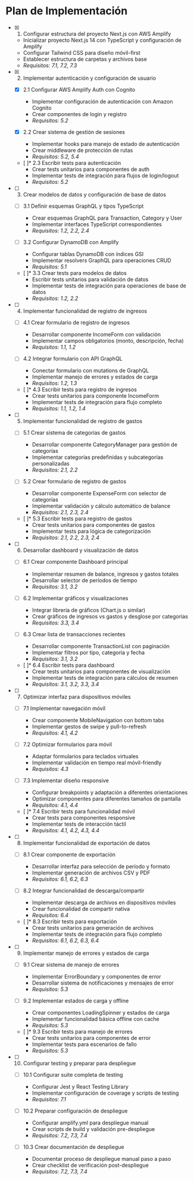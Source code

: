 # Plan de Implementación

- [x] 1. Configurar estructura del proyecto Next.js con AWS Amplify





  - Inicializar proyecto Next.js 14 con TypeScript y configuración de Amplify
  - Configurar Tailwind CSS para diseño móvil-first
  - Establecer estructura de carpetas y archivos base
  - _Requisitos: 7.1, 7.2, 7.3_


- [x] 2. Implementar autenticación y configuración de usuario


  - [x] 2.1 Configurar AWS Amplify Auth con Cognito

    - Implementar configuración de autenticación con Amazon Cognito
    - Crear componentes de login y registro
    - _Requisitos: 5.2_
  
  - [x] 2.2 Crear sistema de gestión de sesiones

    - Implementar hooks para manejo de estado de autenticación
    - Crear middleware de protección de rutas
    - _Requisitos: 5.2, 5.4_
  
  - [ ]* 2.3 Escribir tests para autenticación
    - Crear tests unitarios para componentes de auth
    - Implementar tests de integración para flujos de login/logout
    - _Requisitos: 5.2_

- [ ] 3. Crear modelos de datos y configuración de base de datos
  - [ ] 3.1 Definir esquemas GraphQL y tipos TypeScript
    - Crear esquemas GraphQL para Transaction, Category y User
    - Implementar interfaces TypeScript correspondientes
    - _Requisitos: 1.2, 2.2, 2.4_
  
  - [ ] 3.2 Configurar DynamoDB con Amplify
    - Configurar tablas DynamoDB con índices GSI
    - Implementar resolvers GraphQL para operaciones CRUD
    - _Requisitos: 5.1_
  
  - [ ]* 3.3 Crear tests para modelos de datos
    - Escribir tests unitarios para validación de datos
    - Implementar tests de integración para operaciones de base de datos
    - _Requisitos: 1.2, 2.2_

- [ ] 4. Implementar funcionalidad de registro de ingresos
  - [ ] 4.1 Crear formulario de registro de ingresos
    - Desarrollar componente IncomeForm con validación
    - Implementar campos obligatorios (monto, descripción, fecha)
    - _Requisitos: 1.1, 1.2_
  
  - [ ] 4.2 Integrar formulario con API GraphQL
    - Conectar formulario con mutations de GraphQL
    - Implementar manejo de errores y estados de carga
    - _Requisitos: 1.2, 1.3_
  
  - [ ]* 4.3 Escribir tests para registro de ingresos
    - Crear tests unitarios para componente IncomeForm
    - Implementar tests de integración para flujo completo
    - _Requisitos: 1.1, 1.2, 1.4_

- [ ] 5. Implementar funcionalidad de registro de gastos
  - [ ] 5.1 Crear sistema de categorías de gastos
    - Desarrollar componente CategoryManager para gestión de categorías
    - Implementar categorías predefinidas y subcategorías personalizadas
    - _Requisitos: 2.1, 2.2_
  
  - [ ] 5.2 Crear formulario de registro de gastos
    - Desarrollar componente ExpenseForm con selector de categorías
    - Implementar validación y cálculo automático de balance
    - _Requisitos: 2.1, 2.3, 2.4_
  
  - [ ]* 5.3 Escribir tests para registro de gastos
    - Crear tests unitarios para componentes de gastos
    - Implementar tests para lógica de categorización
    - _Requisitos: 2.1, 2.2, 2.3, 2.4_

- [ ] 6. Desarrollar dashboard y visualización de datos
  - [ ] 6.1 Crear componente Dashboard principal
    - Implementar resumen de balance, ingresos y gastos totales
    - Desarrollar selector de períodos de tiempo
    - _Requisitos: 3.1, 3.2_
  
  - [ ] 6.2 Implementar gráficos y visualizaciones
    - Integrar librería de gráficos (Chart.js o similar)
    - Crear gráficos de ingresos vs gastos y desglose por categorías
    - _Requisitos: 3.3, 3.4_
  
  - [ ] 6.3 Crear lista de transacciones recientes
    - Desarrollar componente TransactionList con paginación
    - Implementar filtros por tipo, categoría y fecha
    - _Requisitos: 3.1, 3.2_
  
  - [ ]* 6.4 Escribir tests para dashboard
    - Crear tests unitarios para componentes de visualización
    - Implementar tests de integración para cálculos de resumen
    - _Requisitos: 3.1, 3.2, 3.3, 3.4_

- [ ] 7. Optimizar interfaz para dispositivos móviles
  - [ ] 7.1 Implementar navegación móvil
    - Crear componente MobileNavigation con bottom tabs
    - Implementar gestos de swipe y pull-to-refresh
    - _Requisitos: 4.1, 4.2_
  
  - [ ] 7.2 Optimizar formularios para móvil
    - Adaptar formularios para teclados virtuales
    - Implementar validación en tiempo real móvil-friendly
    - _Requisitos: 4.3_
  
  - [ ] 7.3 Implementar diseño responsive
    - Configurar breakpoints y adaptación a diferentes orientaciones
    - Optimizar componentes para diferentes tamaños de pantalla
    - _Requisitos: 4.1, 4.4_
  
  - [ ]* 7.4 Escribir tests para funcionalidad móvil
    - Crear tests para componentes responsive
    - Implementar tests de interacción táctil
    - _Requisitos: 4.1, 4.2, 4.3, 4.4_

- [ ] 8. Implementar funcionalidad de exportación de datos
  - [ ] 8.1 Crear componente de exportación
    - Desarrollar interfaz para selección de período y formato
    - Implementar generación de archivos CSV y PDF
    - _Requisitos: 6.1, 6.2, 6.3_
  
  - [ ] 8.2 Integrar funcionalidad de descarga/compartir
    - Implementar descarga de archivos en dispositivos móviles
    - Crear funcionalidad de compartir nativa
    - _Requisitos: 6.4_
  
  - [ ]* 8.3 Escribir tests para exportación
    - Crear tests unitarios para generación de archivos
    - Implementar tests de integración para flujo completo
    - _Requisitos: 6.1, 6.2, 6.3, 6.4_

- [ ] 9. Implementar manejo de errores y estados de carga
  - [ ] 9.1 Crear sistema de manejo de errores
    - Implementar ErrorBoundary y componentes de error
    - Desarrollar sistema de notificaciones y mensajes de error
    - _Requisitos: 5.3_
  
  - [ ] 9.2 Implementar estados de carga y offline
    - Crear componentes LoadingSpinner y estados de carga
    - Implementar funcionalidad básica offline con cache
    - _Requisitos: 5.3_
  
  - [ ]* 9.3 Escribir tests para manejo de errores
    - Crear tests unitarios para componentes de error
    - Implementar tests para escenarios de fallo
    - _Requisitos: 5.3_

- [ ] 10. Configurar testing y preparar para despliegue
  - [ ] 10.1 Configurar suite completa de testing
    - Configurar Jest y React Testing Library
    - Implementar configuración de coverage y scripts de testing
    - _Requisitos: 7.1_
  
  - [ ] 10.2 Preparar configuración de despliegue
    - Configurar amplify.yml para despliegue manual
    - Crear scripts de build y validación pre-despliegue
    - _Requisitos: 7.2, 7.3, 7.4_
  
  - [ ] 10.3 Crear documentación de despliegue
    - Documentar proceso de despliegue manual paso a paso
    - Crear checklist de verificación post-despliegue
    - _Requisitos: 7.2, 7.3, 7.4_